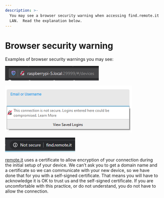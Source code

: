 ```yaml
---
description: >-
  You may see a browser security warning when accessing find.remote.it on your
  LAN.  Read the explanation below.
---
```


# Browser security warning

Examples of browser security warnings you may see:

![](../../.gitbook/assets/image%20%285%29.png)

![](../../.gitbook/assets/image%20%28449%29.png)

![](../../.gitbook/assets/image%20%28516%29.png)

 [remote.it](http://remote.it/) uses a certificate to allow encryption of your connection during the initial setup of your device. We can’t ask you to get a domain name and a certificate so we can communicate with your new device, so we have done that for you with a self-signed certificate. That means you will have to acknowledge it is OK to trust us and the self-signed certificate. If you are uncomfortable with this practice, or do not understand, you do not have to allow the connection. 


